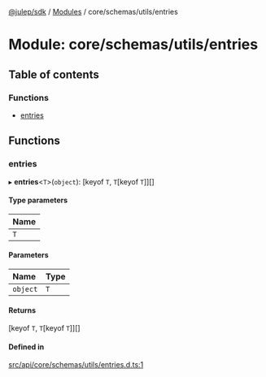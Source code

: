[@julep/sdk](../README.md) / [Modules](../modules.md) / core/schemas/utils/entries

# Module: core/schemas/utils/entries

## Table of contents

### Functions

- [entries](core_schemas_utils_entries.md#entries)

## Functions

### entries

▸ **entries**\<`T`\>(`object`): [keyof `T`, `T`[keyof `T`]][]

#### Type parameters

| Name |
| :------ |
| `T` |

#### Parameters

| Name | Type |
| :------ | :------ |
| `object` | `T` |

#### Returns

[keyof `T`, `T`[keyof `T`]][]

#### Defined in

[src/api/core/schemas/utils/entries.d.ts:1](https://github.com/julep-ai/samantha-monorepo/blob/9aefd53/sdks/js/src/api/core/schemas/utils/entries.d.ts#L1)
